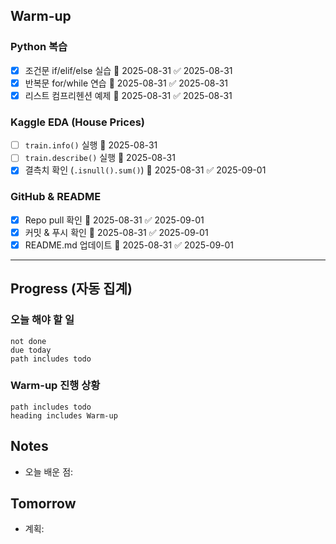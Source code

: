 
## Warm-up
### Python 복습
- [x] 조건문 if/elif/else 실습 📅 2025-08-31 ✅ 2025-08-31
- [x] 반복문 for/while 연습 📅 2025-08-31 ✅ 2025-08-31
- [x] 리스트 컴프리헨션 예제 📅 2025-08-31 ✅ 2025-08-31
### Kaggle EDA (House Prices)
- [ ] `train.info()` 실행 📅 2025-08-31
- [ ] `train.describe()` 실행 📅 2025-08-31
- [x] 결측치 확인 (`.isnull().sum()`) 📅 2025-08-31 ✅ 2025-09-01
### GitHub & README
- [x] Repo pull 확인 📅 2025-08-31 ✅ 2025-09-01
- [x] 커밋 & 푸시 확인 📅 2025-08-31 ✅ 2025-09-01
- [x] README.md 업데이트 📅 2025-08-31 ✅ 2025-09-01

---

## Progress (자동 집계)
### 오늘 해야 할 일
```tasks
not done
due today
path includes todo
```
### Warm-up 진행 상황
```tasks
path includes todo
heading includes Warm-up
```

## Notes
- 오늘 배운 점:
## Tomorrow
- 계획:
